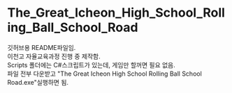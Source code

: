 # The_Great_Icheon_High_School_Rolling_Ball_School_Road

깃허브용 README파일임.\
이천고 자율교육과정 진행 중 제작함.\
Scripts 폴더에는 C#스크립트가 있는데, 게임만 할꺼면 필요 없음.\
파일 전부 다운받고 "The Great Icheon High School Rolling Ball School Road.exe"실행하면 됨.
